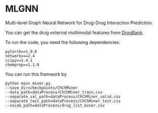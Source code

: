 # MLGNN

Multi-level Graph Neural Network for Drug-Drug Interaction Prediction.

You can get the drug external multimodal features from [DrugBank](https://go.drugbank.com/drugs).

To run the code, you need the following dependencies:

```
pytorch==1.9.0
networkx==2.4
scipy==1.4.1
chemprop==1.1.0
```

You can run this framwork by

```
python main_miner.py 
--save_dir=checkpoints/ChChMiner 
--data_path=dataProcess/ChChMiner_train.csv 
--separate_val_path=dataProcess/ChChMiner_valid.csv 
--separate_test_path=dataProcess/ChChMiner_test.csv 
--vocab_path=dataProcess/drug_list_miner.csv
```
